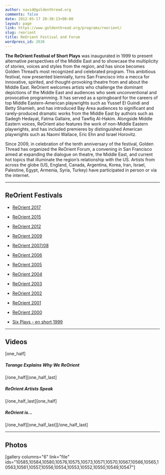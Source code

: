 ```yaml
---
author: navid@goldenthread.org
comments: false
date: 2012-05-17 20:30:13+00:00
layout: page
link: https://www.goldenthread.org/programs/reorient/
slug: reorient
title: ReOrient Festival and Forum
wordpress_id: 2636
---
```


**The ReOrient Festival of Short Plays** was inaugurated in 1999 to present alternative perspectives of the Middle East and to showcase the multiplicity of stories, voices and styles from the region, and has since becomes Golden Thread’s most recognized and celebrated program. This ambitious festival, now presented biennially, turns San Francisco into a mecca for innovative, spirited, and thought-provoking theatre from and about the Middle East. ReOrient welcomes artists who challenge the dominant depictions of the Middle East and audiences who seek unconventional and provocative programming. It has served as a springboard for the careers of top Middle Eastern-American playwrights such as Yussef El Guindi and Betty Shamieh, and has introduced Bay Area audiences to significant and rarely-produced dramatic works from the Middle East by authors such as Sadegh Hedayat, Fatma Gallaire, and Tawfiq Al-Hakim. Alongside Middle Eastern voices, ReOrient also features the work of non-Middle Eastern playwrights, and has included premieres by distinguished American playwrights such as Naomi Wallace, Eric Ehn and Israel Horovitz.

Since 2009, in celebration of the tenth anniversary of the festival, Golden Thread has organized the ReOrient Forum, a convening in San Francisco aimed at expanding the dialogue on theatre, the Middle East, and current hot topics that illuminate the region’s relationship with the US. Artists from across the globe (US, England, Canada, Argentina, Korea, Iran, Israel, Palestine, Egypt, Armenia, Syria, Turkey) have participated in person or via the internet.



* * *





## ReOrient Festivals





	
  * [ReOrient 2017](https://www.goldenthread.org/2017-season/reorient2017)

	
  * [ReOrient 2015](https://www.goldenthread.org/reorient2015)

	
  * [ReOrient 2012](https://www.goldenthread.org/programs/reorient-festival-2012/)

	
  * [ReOrient 2009](https://www.goldenthread.org/0809/reorient09.htm)

	
  * [ReOrient 2007/08](https://www.goldenthread.org/0708/reorient2008.htm)

	
  * [ReOrient 2006](https://www.goldenthread.org/oldsite/content/past_prod_reo_06.html)

	
  * [ReOrient 2005](https://www.goldenthread.org/oldsite/content/past_prod_reo_05.html)

	
  * [ReOrient 2004](https://www.goldenthread.org/oldsite/content/past_prod_reo_04.html)

	
  * [ReOrient 2003](https://www.goldenthread.org/oldsite/content/past_prod_reo_03.html)

	
  * [ReOrient 2002](https://www.goldenthread.org/oldsite/content/past_prod_reo_02.html)

	
  * [ReOrient 2001](https://www.goldenthread.org/oldsite/content/past_prod_reo_01.html)

	
  * [ReOrient 2000](https://www.goldenthread.org/oldsite/content/past_prod_reo.html)

	
  * [Six Plays - en short 1999](https://www.goldenthread.org/oldsite/content/past_prod_spes.html)





* * *





## Videos


[one_half]


##### **Torange Explains Why We ReOrient**


[/one_half][one_half_last]


##### **ReOrient Artists Speak**


[/one_half_last][one_half]


##### **ReOrient is...**


[/one_half][one_half_last][/one_half_last]



* * *





## Photos


[gallery columns="6" link="file" ids="10585,10584,10580,10576,10575,10573,10571,10570,10567,10566,10565,10563,10561,10557,10556,10554,10553,10552,10550,10549,10547"]
